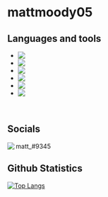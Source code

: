 <h1>
    mattmoody05
</h1>
<h2>
    Languages and tools
</h2>
<p>    
    <ul>
        <li><img align="left" src="https://img.icons8.com/dusk/24/000000/github.png"/></li>
        <li><img align="left" src="https://img.icons8.com/dusk/24/000000/physics.png"/></li>
        <li><img align="left" src="https://img.icons8.com/dusk/24/000000/visual-studio-code-2019.png"/></li>
        <li><img align="left" src="https://img.icons8.com/dusk/24/000000/python.png"/></li>
        <li><img align="left" src="https://img.icons8.com/dusk/24/000000/html-5.png"/></li>
        <li><img align="left" src="https://img.icons8.com/dusk/24/000000/google-code.png"/></li>
    </ul>
<br>
</p>
<h2>
    Socials
</h2>
<p>
    <img align="left" src="https://img.icons8.com/dusk/24/000000/discord-logo.png"/>matt_#9345
</p>
<h2>
    Github Statistics
</h2>

[![Top Langs](https://github-readme-stats.vercel.app/api/top-langs/?username=mattmoody05&)](https://github.com/anuraghazra/github-readme-stats)
